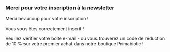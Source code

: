 ### Merci pour votre inscription à la newsletter

Merci beaucoup pour votre inscription !

Vous vous êtes correctement inscrit !

Veuillez vérifier votre boîte e-mail - 
où vous trouverez un code de réduction de 10 % sur votre 
premier achat dans notre boutique Primabiotic !
